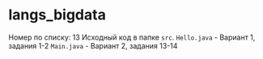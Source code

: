 # langs_bigdata

Номер по списку: 13
Исходный код в папке `src`. 
`Hello.java` - Вариант 1, задания 1-2
`Main.java` - Вариант 2, задания 13-14